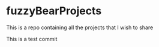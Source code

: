 # fuzzyBearProjects
This is a repo containing all the projects that I wish to share

This is a test commit
